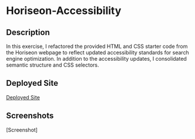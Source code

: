# Horiseon-Accessibility

## Description  
In this exercise, I refactored the provided HTML and CSS starter code from the Horiseon webpage to reflect updated accessibility standards for search engine optimization. In addition to the accessibility updates, I consolidated semantic structure and CSS selectors.

## Deployed Site
[Deployed Site](https://sopeethong1.github.io/Horiseon-Accessibility/)

## Screenshots

[Screenshot]


